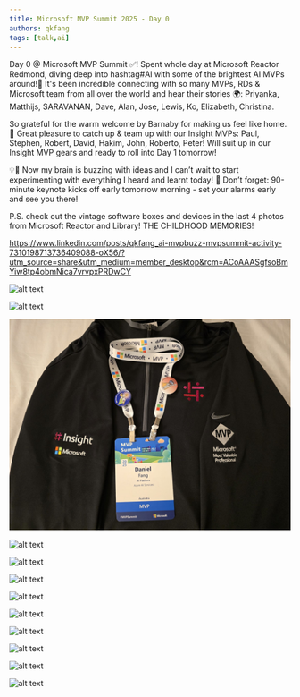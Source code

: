 ```yaml
---
title: Microsoft MVP Summit 2025 - Day 0
authors: qkfang
tags: [talk,ai]
---
```



Day 0 @ Microsoft MVP Summit ✅! Spent whole day at Microsoft Reactor Redmond, diving deep into hashtag#AI with some of the brightest AI MVPs around!🌟 It's been incredible connecting with so many MVPs, RDs & Microsoft team from all over the world and hear their stories 🌍: Priyanka, Matthijs, SARAVANAN, Dave, Alan, Jose, Lewis, Ko, Elizabeth, Christina.

So grateful for the warm welcome by Barnaby for making us feel like home. 🙌 Great pleasure to catch up & team up with our Insight MVPs: Paul, Stephen, Robert, David, Hakim, John, Roberto, Peter! Will suit up in our Insight MVP gears and ready to roll into Day 1 tomorrow!

💡🧠 Now my brain is buzzing with ideas and I can’t wait to start experimenting with everything I heard and learnt today! 🚨 Don’t forget: 90-minute keynote kicks off early tomorrow morning - set your alarms early and see you there!

P.S. check out the vintage software boxes and devices in the last 4 photos from Microsoft Reactor and Library! THE CHILDHOOD MEMORIES!



https://www.linkedin.com/posts/qkfang_ai-mvpbuzz-mvpsummit-activity-7310198713736409088-oX56/?utm_source=share&utm_medium=member_desktop&rcm=ACoAAASgfsoBmYiw8tp4obmNica7vrvpxPRDwCY

![alt text](images\2025-03-24-microsoft-mvp-summit-2025-day-0-1.png)

![alt text](images\2025-03-24-microsoft-mvp-summit-2025-day-0-2.png)

![alt text](images\2025-03-24-microsoft-mvp-summit-2025-day-0-3.png)

![alt text](images\2025-03-24-microsoft-mvp-summit-2025-day-0-4.png)

![alt text](images\2025-03-24-microsoft-mvp-summit-2025-day-0-5.png)

![alt text](images\2025-03-24-microsoft-mvp-summit-2025-day-0-6.png)

![alt text](images\2025-03-24-microsoft-mvp-summit-2025-day-0-7.png)

![alt text](images\2025-03-24-microsoft-mvp-summit-2025-day-0-8.png)

![alt text](images\2025-03-24-microsoft-mvp-summit-2025-day-0-9.png)

![alt text](images\2025-03-24-microsoft-mvp-summit-2025-day-0-10.png)

![alt text](images\2025-03-24-microsoft-mvp-summit-2025-day-0-11.png)

![alt text](images\2025-03-24-microsoft-mvp-summit-2025-day-0-12.png)





